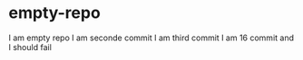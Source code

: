 # empty-repo
I am empty repo
I am seconde commit
I am third commit
I am 16 commit and I should fail
